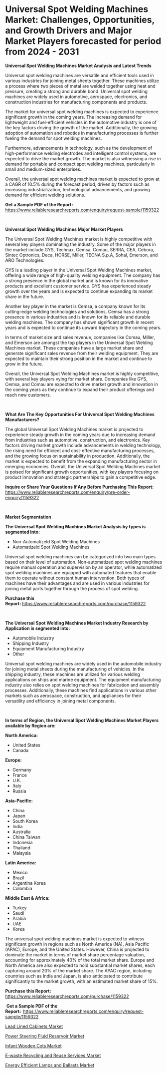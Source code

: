 <p><h1>Universal Spot Welding Machines Market: Challenges, Opportunities, and Growth Drivers and Major Market Players forecasted for period from 2024 - 2031</h1></p><p><strong>Universal Spot Welding Machines Market Analysis and Latest Trends</strong></p>
<p><p>Universal spot welding machines are versatile and efficient tools used in various industries for joining metal sheets together. These machines utilize a process where two pieces of metal are welded together using heat and pressure, creating a strong and durable bond. Universal spot welding machines are widely used in automotive, aerospace, electronics, and construction industries for manufacturing components and products.</p><p>The market for universal spot welding machines is expected to experience significant growth in the coming years. The increasing demand for lightweight and fuel-efficient vehicles in the automotive industry is one of the key factors driving the growth of the market. Additionally, the growing adoption of automation and robotics in manufacturing processes is further fueling the demand for spot welding machines.</p><p>Furthermore, advancements in technology, such as the development of high-performance welding electrodes and intelligent control systems, are expected to drive the market growth. The market is also witnessing a rise in demand for portable and compact spot welding machines, particularly in small and medium-sized enterprises.</p><p>Overall, the universal spot welding machines market is expected to grow at a CAGR of 10.5% during the forecast period, driven by factors such as increasing industrialization, technological advancements, and growing demand for efficient welding solutions.</p></p>
<p><strong>Get a Sample PDF of the Report:&nbsp;</strong> <a href="https://www.reliableresearchreports.com/enquiry/request-sample/1159322">https://www.reliableresearchreports.com/enquiry/request-sample/1159322</a></p>
<p>&nbsp;</p>
<p><strong>Universal Spot Welding Machines Major Market Players</strong></p>
<p><p>The Universal Spot Welding Machines market is highly competitive with several key players dominating the industry. Some of the major players in the market include GYS, Technax, Cemsa, Comau, SERRA, CEA, Cebora, Sintec Optronics, Deca, HORSE, Miller, TECNA S.p.A, Sohal, Emerson, and ARO Technologies. </p><p>GYS is a leading player in the Universal Spot Welding Machines market, offering a wide range of high-quality welding equipment. The company has a strong presence in the global market and is known for its innovative products and excellent customer service. GYS has experienced steady growth over the years and is expected to continue expanding its market share in the future.</p><p>Another key player in the market is Cemsa, a company known for its cutting-edge welding technologies and solutions. Cemsa has a strong presence in various industries and is known for its reliable and durable welding machines. The company has shown significant growth in recent years and is expected to continue its upward trajectory in the coming years.</p><p>In terms of market size and sales revenue, companies like Comau, Miller, and Emerson are amongst the top players in the Universal Spot Welding Machines market. These companies have a large market share and generate significant sales revenue from their welding equipment. They are expected to maintain their strong position in the market and continue to grow in the future.</p><p>Overall, the Universal Spot Welding Machines market is highly competitive, with several key players vying for market share. Companies like GYS, Cemsa, and Comau are expected to drive market growth and innovation in the coming years as they continue to expand their product offerings and reach new customers.</p></p>
<p>&nbsp;</p>
<p><strong>What Are The Key Opportunities For Universal Spot Welding Machines Manufacturers?</strong></p>
<p><p>The global Universal Spot Welding Machines market is projected to experience steady growth in the coming years due to increasing demand from industries such as automotive, construction, and electronics. Key factors driving market growth include advancements in welding technology, the rising need for efficient and cost-effective manufacturing processes, and the growing focus on sustainability in production. Additionally, the market is expected to benefit from the expanding manufacturing sector in emerging economies. Overall, the Universal Spot Welding Machines market is poised for significant growth opportunities, with key players focusing on product innovation and strategic partnerships to gain a competitive edge.</p></p>
<p><strong>Inquire or Share Your Questions If Any Before Purchasing This Report:</strong> <a href="https://www.reliableresearchreports.com/enquiry/pre-order-enquiry/1159322">https://www.reliableresearchreports.com/enquiry/pre-order-enquiry/1159322</a></p>
<p>&nbsp;</p>
<p><strong>Market Segmentation</strong></p>
<p><strong>The Universal Spot Welding Machines Market Analysis by types is segmented into:</strong></p>
<p><ul><li>Non-Automatizeld Spot Welding Machines</li><li>Automatizeld Spot Welding Machines</li></ul></p>
<p><p>Universal spot welding machines can be categorized into two main types based on their level of automation. Non-automatized spot welding machines require manual operation and supervision by an operator, while automatized spot welding machines are equipped with automated features that enable them to operate without constant human intervention. Both types of machines have their advantages and are used in various industries for joining metal parts together through the process of spot welding.</p></p>
<p><strong>Purchase this Report:&nbsp;</strong><a href="https://www.reliableresearchreports.com/purchase/1159322">https://www.reliableresearchreports.com/purchase/1159322</a></p>
<p>&nbsp;</p>
<p><strong>The Universal Spot Welding Machines Market Industry Research by Application is segmented into:</strong></p>
<p><ul><li>Automobile Industry</li><li>Shipping Industry</li><li>Equipment Manufacturing Industry</li><li>Other</li></ul></p>
<p><p>Universal spot welding machines are widely used in the automobile industry for joining metal sheets during the manufacturing of vehicles. In the shipping industry, these machines are utilized for various welding applications on ships and marine equipment. The equipment manufacturing industry also relies on spot welding machines for fabrication and assembly processes. Additionally, these machines find applications in various other markets such as aerospace, construction, and appliances for their versatility and efficiency in joining metal components.</p></p>
<p>&nbsp;</p>
<p><strong>In terms of Region, the Universal Spot Welding Machines Market Players available by Region are:</strong></p>
<p>
    <p> <strong> North America: </strong>
        <ul>
            <li>United States</li>
            <li>Canada</li>
        </ul>
        </p> 
    <p> <strong> Europe: </strong>
        <ul>
            <li>Germany</li>
            <li>France</li>
            <li>U.K.</li>
            <li>Italy</li>
            <li>Russia</li>
        </ul>
        </p> 
    <p> <strong> Asia-Pacific: </strong>
        <ul>
            <li>China</li>
            <li>Japan</li>
            <li>South Korea</li>
            <li>India</li>
            <li>Australia</li>
            <li>China Taiwan</li>
            <li>Indonesia</li>
            <li>Thailand</li>
            <li>Malaysia</li>
        </ul>
        </p> 
    <p> <strong> Latin America: </strong>
        <ul>
            <li>Mexico</li>
            <li>Brazil</li>
            <li>Argentina Korea</li>
            <li>Colombia</li>
        </ul>
        </p> 
    <p> <strong> Middle East & Africa: </strong>
        <ul>
            <li>Turkey</li>
            <li>Saudi</li>
            <li>Arabia</li>
            <li>UAE</li>
            <li>Korea</li>
        </ul>
    </p>
    </p>
<p><p>The universal spot welding machines market is expected to witness significant growth in regions such as North America (NA), Asia Pacific (APAC), Europe, and the United States. However, China is projected to dominate the market in terms of market share percentage valuation, accounting for approximately 40% of the total market share. Europe and North America are also expected to hold substantial market shares, each capturing around 20% of the market share. The APAC region, including countries such as India and Japan, is also anticipated to contribute significantly to the market growth, with an estimated market share of 15%.</p></p>
<p><strong>Purchase this Report: </strong><a href="https://www.reliableresearchreports.com/purchase/1159322">https://www.reliableresearchreports.com/purchase/1159322</a></p>
<p>&nbsp;<strong>Get a Sample PDF of the Report:&nbsp;&nbsp;</strong><a href="https://www.reliableresearchreports.com/enquiry/request-sample/1159322">https://www.reliableresearchreports.com/enquiry/request-sample/1159322</a></p>
<p><strong></strong></p>
<p><p><a href="https://medium.com/@caylawisoky8698/lead-lined-cabinets-market-analysis-and-sze-forecasted-for-period-from-2024-to-2031-74a64c5aa129">Lead Lined Cabinets Market</a></p><p><a href="https://medium.com/@caylawisoky8698/power-steering-fluid-reservoir-market-the-key-to-successful-business-strategy-forecast-till-2031-3ba5dab7b110">Power Steering Fluid Reservoir Market</a></p><p><a href="https://issuu.com/reportprime-2/docs/infant-wooden-cots-market-size-2030.pptx">Infant Wooden Cots Market</a></p><p><a href="https://github.com/ChiragRP21/Market-Research-Report-List-3/blob/main/e-waste-recycling-and-reuse-services-market.md">E-waste Recycling and Reuse Services Market</a></p><p><a href="https://github.com/Airanohannonzb68e5pb53oc1/Market-Research-Report-List-1/blob/main/energy-efficient-lamps-and-ballasts-market.md">Energy Efficient Lamps and Ballasts Market</a></p></p>
